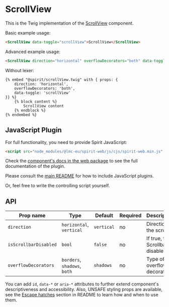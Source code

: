 # ScrollView

This is the Twig implementation of the [ScrollView] component.

Basic example usage:

```html
<ScrollView data-toggle="scrollView">ScrollView</ScrollView>
```

Advanced example usage:

```html
<ScrollView direction="horizontal" overflowDecorators="both" data-toggle="scrollView">ScrollView content</ScrollView>
```

Without lexer:

```twig
{% embed "@spirit/scrollView.twig" with { props: {
    direction: 'horizontal',
    overflowDecorators: 'both',
    data-toggle: 'scrollView'
}} %}
    {% block content %}
        ScrollView content
    {% endblock %}
{% endembed %}
```

## JavaScript Plugin

For full functionality, you need to provide Spirit JavaScript:

```html
<script src="node_modules/@lmc-eu/spirit-web/js/cjs/spirit-web.min.js" async></script>
```

Check the [component's docs in the web package][web-js-api] to see the full documentation of the plugin.

Please consult the [main README][web-readme] for how to include JavaScript plugins.

Or, feel free to write the controlling script yourself.

## API

| Prop name             | Type                         | Default    | Required | Description                        |
| --------------------- | ---------------------------- | ---------- | -------- | ---------------------------------- |
| `direction`           | `horizontal`, `vertical`     | `vertical` | no       | Direction of the scroll            |
| `isScrollbarDisabled` | `bool`                       | `false`    | no       | If true, the Scrollbar is disabled |
| `overflowDecorators`  | `borders`, `shadows`, `both` | `shadows`  | no       | Type of overflow decorators        |

You can add `id`, `data-*` or `aria-*` attributes to further extend component's
descriptiveness and accessibility. Also, UNSAFE styling props are available,
see the [Escape hatches][escape-hatches] section in README to learn how and when to use them.

[ScrollView]: https://github.com/lmc-eu/spirit-design-system/tree/main/packages/web/src/scss/components/ScrollView
[web-js-api]: https://github.com/lmc-eu/spirit-design-system/blob/main/packages/web/src/scss/components/ScrollView/README.md#javascript-plugin-api
[web-readme]: https://github.com/lmc-eu/spirit-design-system/blob/main/packages/web/README.md
[escape-hatches]: https://github.com/lmc-eu/spirit-design-system/tree/main/packages/web-twig/README.md#escape-hatches
